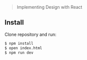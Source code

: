 > Implementing Design with React

## Install

Clone repository and run:

```sh
$ npm install
$ open index.html
$ npm run dev
```




